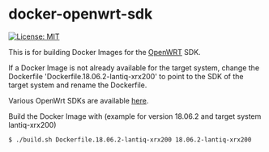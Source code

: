 docker-openwrt-sdk
========================
[![License: MIT](http://img.shields.io/badge/license-MIT-blue.svg?style=flat-square)](https://github.com/redorbluepill/docker-openwrt-sdk/blob/master/LICENSE)

This is for building Docker Images for the [OpenWRT](https://openwrt.org/) SDK.

If a Docker Image is not already available for the target system, change the Dockerfile 'Dockerfile.18.06.2-lantiq-xrx200' to point to the SDK of the target system and rename the Dockerfile.

Various OpenWrt SDKs are available [here](https://downloads.openwrt.org/releases/).

Build the Docker Image with
(example for version 18.06.2 and target system lantiq-xrx200)
```sh
$ ./build.sh Dockerfile.18.06.2-lantiq-xrx200 18.06.2-lantiq-xrx200
```
